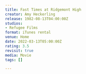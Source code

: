 ```yaml
---
title: Fast Times at Ridgemont High
creator: Amy Heckerling
release: 1982-08-13T04:00:00Z
studios:
- Refugee Films
format: iTunes rental
venue: Home
date: 2022-03-13T05:00:00Z
rating: 3.5
revisit: true
media: Movie
tags: []

---
```

